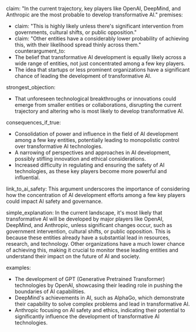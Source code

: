 claim: "In the current trajectory, key players like OpenAI, DeepMind, and Anthropic are the most probable to develop transformative AI."
premises:
  - claim: "This is highly likely unless there's significant intervention from governments, cultural shifts, or public opposition."
  - claim: "Other entities have a considerably lower probability of achieving this, with their likelihood spread thinly across them."
counterargument_to:
  - The belief that transformative AI development is equally likely across a wide range of entities, not just concentrated among a few key players.
  - The idea that startups or less prominent organizations have a significant chance of leading the development of transformative AI.

strongest_objection:
  - That unforeseen technological breakthroughs or innovations could emerge from smaller entities or collaborations, disrupting the current trajectory and altering who is most likely to develop transformative AI.

consequences_if_true:
  - Consolidation of power and influence in the field of AI development among a few key entities, potentially leading to monopolistic control over transformative AI technologies.
  - A narrowing of perspectives and approaches in AI development, possibly stifling innovation and ethical considerations.
  - Increased difficulty in regulating and ensuring the safety of AI technologies, as these key players become more powerful and influential.

link_to_ai_safety: This argument underscores the importance of considering how the concentration of AI development efforts among a few key players could impact AI safety and governance.

simple_explanation: In the current landscape, it's most likely that transformative AI will be developed by major players like OpenAI, DeepMind, and Anthropic, unless significant changes occur, such as government intervention, cultural shifts, or public opposition. This is because these entities already have a substantial lead in resources, research, and technology. Other organizations have a much lower chance of achieving this, making it crucial to monitor these leading entities and understand their impact on the future of AI and society.

examples:
  - The development of GPT (Generative Pretrained Transformer) technologies by OpenAI, showcasing their leading role in pushing the boundaries of AI capabilities.
  - DeepMind's achievements in AI, such as AlphaGo, which demonstrate their capability to solve complex problems and lead in transformative AI.
  - Anthropic focusing on AI safety and ethics, indicating their potential to significantly influence the development of transformative AI technologies.